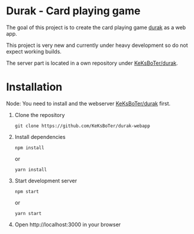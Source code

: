 # Durak - Card playing game

The goal of this project is to create the card playing game [durak](https://de.wikipedia.org/wiki/Durak_(Kartenspiel)) as a web app.

This project is very new and currently under heavy development so do not expect working builds.

The server part is located in a own repository under [KeKsBoTer/durak](https://github.com/KeKsBoTer/durak).

# Installation

Node: You need to install and the webserver [KeKsBoTer/durak](https://github.com/KeKsBoTer/durak) first.

1. Clone the repository

    `git clone https://github.com/KeKsBoTer/durak-webapp`

2. Install dependencies

    `npm install`

    or

    `yarn install`

3. Start development server
  
    `npm start`

    or

    `yarn start`

4. Open http://localhost:3000 in your browser